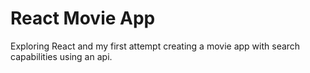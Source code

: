 # React Movie App

Exploring React and my first attempt creating a movie app with search capabilities using an api.
